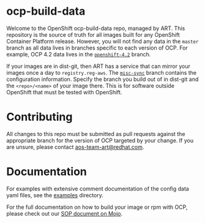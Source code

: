 # ocp-build-data

Welcome to the OpenShift ocp-build-data repo, managed by ART.  This
repository is the source of truth for all images built for any
OpenShift Container Platform release.  However, you will not find any
data in the `master` branch as all data lives in branches specific to
each version of OCP. For example, OCP 4.2 data lives in the
[`openshift-4.2`](https://github.com/openshift/ocp-build-data/tree/openshift-4.2)
branch.

If your images are in dist-git, then ART has a service that can mirror
your images once a day to `registry.reg-aws`. The
[`misc-sync`](https://gitlab.cee.redhat.com/openshift-art/ocp-build-data/tree/sync-misc)
branch contains the configuration information. Specify the branch you
build out of in dist-git and the `<repo>/<name>` of your image
there. This is for software outside OpenShift that must be tested with
OpenShift.

# Contributing

All changes to this repo must be submitted as pull requests against
the appropriate branch for the version of OCP targeted by your
change. If you are unsure, please contact
[aos-team-art@redhat.com](mailto:aos-team-art@redhat.com).

# Documentation

For examples with extensive comment documentation of the config data
yaml files, see the
[examples](https://gitlab.cee.redhat.com/openshift-art/ocp-build-data/tree/master/example)
directory.

For the full documentation on how to build your image or rpm with OCP,
please check out our
[SOP document on Mojo](https://mojo.redhat.com/docs/DOC-1179058).
